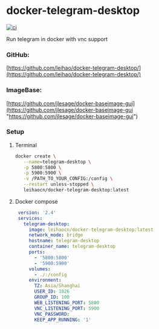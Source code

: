 # docker-telegram-desktop
[![ci](https://github.com/leihao/docker-telegram-desktop/actions/workflows/docker-publish.yml/badge.svg)](https://github.com/leihao/docker-telegram-desktop/actions/workflows/docker-publish.yml)

Run telegram in docker with vnc support
### GitHub:

[https://github.com/leihao/docker-telegram-desktop/](https://github.com/leihao/docker-telegram-desktop/)
### ImageBase:

[https://github.com/jlesage/docker-baseimage-gui](https://github.com/jlesage/docker-baseimage-gui "https://github.com/jlesage/docker-baseimage-gui")                                       

### Setup
1. Terminal

   ```bash
   docker create \
      --name=telegram-desktop \
      -p 5800:5800 \
      -p 5900:5900 \
      -v /PATH_TO_YOUR_CONFIG:/config \
      --restart unless-stopped \
      leihaocn/docker-telegram-desktop:latest
   ```

2. Docker compose

   ```yaml
    version: '2.4'
    services:
      telegram-desktop:
        image: leihaocn/docker-telegram-desktop:latest
        network_mode: bridge
        hostname: telegram-desktop
        container_name: telegram-desktop
        ports:
          - '5800:5800'
          - '5900:5900'
        volumes:
          - ./:/config
        environment:
          TZ: Asia/Shanghai
          USER_ID: 1026
          GROUP_ID: 100
          WEB_LISTENING_PORT: 5800
          VNC_LISTENING_PORT: 5900
          VNC_PASSWORD:
          KEEP_APP_RUNNING: '1'
   ```
